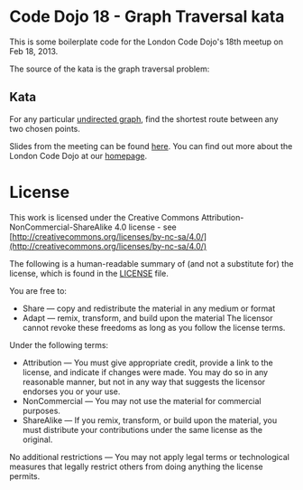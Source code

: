 # Code Dojo 18 - Graph Traversal kata
This is some boilerplate code for the London Code Dojo's 18th meetup on Feb 18, 2013.

The source of the kata is the graph traversal problem:

## Kata
For any particular [undirected graph](https://en.wikipedia.org/wiki/Graph_%28mathematics%29), find the shortest route between any two chosen points.

Slides from the meeting can be found [here](https://speakerdeck.com/sleepyfox/code-dojo-18-feb-2013). You can find out more about the London Code Dojo at our [homepage](http://www.meetup.com/London-Code-Dojo/).

# License
This work is licensed under the Creative Commons Attribution-NonCommercial-ShareAlike 4.0 license - see [http://creativecommons.org/licenses/by-nc-sa/4.0/](http://creativecommons.org/licenses/by-nc-sa/4.0/)

The following is a human-readable summary of (and not a substitute for) the license, which is found in the [LICENSE](https://github.com/sleepyfox/Code-Dojo-18/blob/master/LICENSE)  file.

You are free to:
* Share — copy and redistribute the material in any medium or format
* Adapt — remix, transform, and build upon the material
The licensor cannot revoke these freedoms as long as you follow the license terms.

Under the following terms:
* Attribution — You must give appropriate credit, provide a link to the license, and indicate if changes were made. You may do so in any reasonable manner, but not in any way that suggests the licensor endorses you or your use.
* NonCommercial — You may not use the material for commercial purposes.
* ShareAlike — If you remix, transform, or build upon the material, you must distribute your contributions under the same license as the original.

No additional restrictions — You may not apply legal terms or technological measures that legally restrict others from doing anything the license permits.
